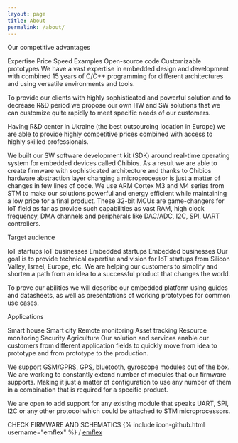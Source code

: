 ```yaml
---
layout: page
title: About
permalink: /about/
---
```


Our competitive advantages

Expertise
Price
Speed
Examples
Open-source code
Customizable prototypes
We have a vast expertise in embedded design and development with combined 15 years of C/C++ programming for different architectures and using versatile environments and tools.

To provide our clients with highly sophisticated and powerful solution and to decrease R&D period we propose our own HW and SW solutions that we can customize quite rapidly to meet specific needs of our customers.

Having R&D center in Ukraine (the best outsourcing location in Europe) we are able to provide highly competitive prices combined with access to highly skilled professionals.

We built our SW software development kit (SDK) around real-time operating system for embedded devices called Chibios. As a result we are able to create firmware with sophisticated architecture and thanks to Chibios hardware abstraction layer changing a microprocessor is just a matter of changes in few lines of code.
We use ARM Cortex M3 and M4 series from STM to make our solutions powerful and energy efficient while maintaining a low price for a final product. These 32-bit MCUs are game-changers for IoT field as far as provide such capabilities as vast RAM, high clock frequency, DMA channels and peripherals like DAC/ADC, I2C, SPI, UART controllers.

Target audience

IoT startups
IoT businesses
Embedded startups
Embedded businesses
Our goal is to provide technical expertise and vision for IoT startups from Silicon Valley, Israel, Europe, etc. We are helping our customers to simplify and shorten a path from an idea to a successful product that changes the world.

To prove our abilities we will describe our embedded platform using guides and datasheets, as well as presentations of working prototypes for common use cases.

Applications

Smart house
Smart city
Remote monitoring
Asset tracking
Resource monitoring
Security
Agriculture
Our solution and services enable our customers from different application fields to quickly move from idea to prototype and from prototype to the production.

We support GSM/GPRS, GPS, bluetooth, gyroscope modules out of the box. We are working to constantly extend number of modules that our firmware supports. Making it just a matter of configuration to use any number of them in a combination that is required for a specific product.

We are open to add support for any existing module that speaks UART, SPI, I2C or any other protocol which could be attached to STM microprocessors.

CHECK FIRMWARE AND SCHEMATICS
{% include icon-github.html username="emflex" %} /
[emflex](https://github.com/emflex)
